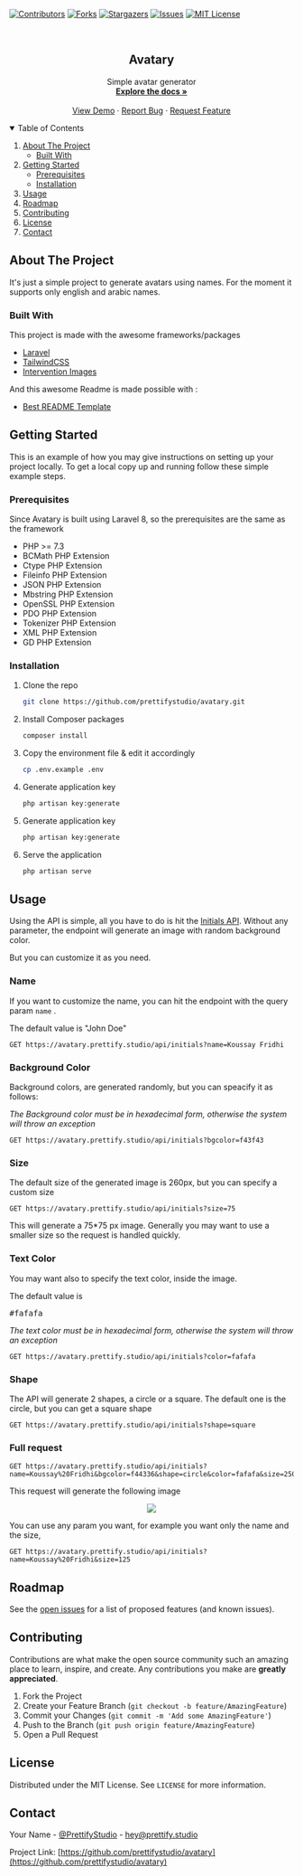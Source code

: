 <!--
*** Thanks for checking out the Best-README-Template. If you have a suggestion
*** that would make this better, please fork the repo and create a pull request
*** or simply open an issue with the tag "enhancement".
*** Thanks again! Now go create something AMAZING! :D
-->



<!-- PROJECT SHIELDS -->
<!--
*** I'm using markdown "reference style" links for readability.
*** Reference links are enclosed in brackets [ ] instead of parentheses ( ).
*** See the bottom of this document for the declaration of the reference variables
*** for contributors-url, forks-url, etc. This is an optional, concise syntax you may use.
*** https://www.markdownguide.org/basic-syntax/#reference-style-links
-->
[![Contributors][contributors-shield]][contributors-url]
[![Forks][forks-shield]][forks-url]
[![Stargazers][stars-shield]][stars-url]
[![Issues][issues-shield]][issues-url]
[![MIT License][license-shield]][license-url]



<!-- PROJECT LOGO -->
<br />
<p align="center">
  <h2 align="center">Avatary</h2>

  <p align="center">
    Simple avatar generator
    <br />
    <a href="https://github.com/prettifystudio/avatary"><strong>Explore the docs »</strong></a>
    <br />
    <br />
    <a href="https://avatary.prettify.studio/">View Demo</a>
    ·
    <a href="https://github.com/prettifystudio/avatary/issues">Report Bug</a>
    ·
    <a href="https://github.com/prettifystudio/avatary/issues">Request Feature</a>
  </p>
</p>



<!-- TABLE OF CONTENTS -->
<details open="open">
  <summary>Table of Contents</summary>
  <ol>
    <li>
      <a href="#about-the-project">About The Project</a>
      <ul>
        <li><a href="#built-with">Built With</a></li>
      </ul>
    </li>
    <li>
      <a href="#getting-started">Getting Started</a>
      <ul>
        <li><a href="#prerequisites">Prerequisites</a></li>
        <li><a href="#installation">Installation</a></li>
      </ul>
    </li>
    <li><a href="#usage">Usage</a></li>
    <li><a href="#roadmap">Roadmap</a></li>
    <li><a href="#contributing">Contributing</a></li>
    <li><a href="#license">License</a></li>
    <li><a href="#contact">Contact</a></li>
  </ol>
</details>



<!-- ABOUT THE PROJECT -->
## About The Project

It's just a simple project to generate avatars using names. For the moment it supports only english and arabic names.


### Built With

This project is made with the awesome frameworks/packages 
* [Laravel](https://laravel.com)
* [TailwindCSS](https://tailwindcss.com/)
* [Intervention Images](http://image.intervention.io/)

And this awesome Readme is made possible with :
* [Best README Template](https://github.com/othneildrew/Best-README-Template)



<!-- GETTING STARTED -->
## Getting Started

This is an example of how you may give instructions on setting up your project locally.
To get a local copy up and running follow these simple example steps.

### Prerequisites

Since Avatary is built using Laravel 8, so the prerequisites are the same as the framework

* PHP >= 7.3
* BCMath PHP Extension
* Ctype PHP Extension
* Fileinfo PHP Extension
* JSON PHP Extension
* Mbstring PHP Extension
* OpenSSL PHP Extension
* PDO PHP Extension
* Tokenizer PHP Extension
* XML PHP Extension
* GD PHP Extension



### Installation

1. Clone the repo
   ```sh
   git clone https://github.com/prettifystudio/avatary.git
   ```
2. Install Composer packages
   ```sh
   composer install
   ```
3. Copy the environment file & edit it accordingly
   ```sh
   cp .env.example .env
   ```

4. Generate application key
   ```sh
   php artisan key:generate
   ```

5. Generate application key
   ```sh
   php artisan key:generate
   ```
6. Serve the application
   ```sh
   php artisan serve
   ```





<!-- USAGE EXAMPLES -->
## Usage

Using the API is simple, all you have to do is hit the [Initials API](https://avatary.prettify.studio/api/initials).
Without any parameter, the endpoint will generate an image with random background color.

But you can customize it as you need.

### Name 
If you want to customize the name, you can hit the endpoint with the query param ```name``` .

The default value is "John Doe" 
```
GET https://avatary.prettify.studio/api/initials?name=Koussay Fridhi
```

### Background Color
Background colors, are generated randomly, but you can speacify it as follows:

_The Background color must be in hexadecimal form, otherwise the system will throw an exception_

```
GET https://avatary.prettify.studio/api/initials?bgcolor=f43f43
```

### Size
The default size of the generated image is 260px, but you can specify a custom size

```
GET https://avatary.prettify.studio/api/initials?size=75
```
This will generate a 75*75 px image. 
Generally you may want to use a smaller size so the request is handled quickly.


### Text Color
You may want also to specify the text color, inside the image.

The default value is <pre>#fafafa</pre> 


_The text color must be in hexadecimal form, otherwise the system will throw an exception_


```
GET https://avatary.prettify.studio/api/initials?color=fafafa
```

### Shape
The API will generate 2 shapes, a circle or a square. The default one is the circle, but you can get a square shape
```
GET https://avatary.prettify.studio/api/initials?shape=square
```

### Full request 

```
GET https://avatary.prettify.studio/api/initials?name=Koussay%20Fridhi&bgcolor=f44336&shape=circle&color=fafafa&size=250
```
This request will generate the following image

<section align="center">
    <img src="https://avatary.prettify.studio/api/initials?name=Koussay%20Fridhi&bgcolor=f44336&shape=circle&color=fafafa&size=120">
</section>

You can use any param you want, for example you want only the name and the size,

```
GET https://avatary.prettify.studio/api/initials?name=Koussay%20Fridhi&size=125
```


<!-- ROADMAP -->
## Roadmap

See the [open issues](https://github.com/prettifystudio/avatary/issues) for a list of proposed features (and known issues).



<!-- CONTRIBUTING -->
## Contributing

Contributions are what make the open source community such an amazing place to learn, inspire, and create. Any contributions you make are **greatly appreciated**.

1. Fork the Project
2. Create your Feature Branch (`git checkout -b feature/AmazingFeature`)
3. Commit your Changes (`git commit -m 'Add some AmazingFeature'`)
4. Push to the Branch (`git push origin feature/AmazingFeature`)
5. Open a Pull Request



<!-- LICENSE -->
## License

Distributed under the MIT License. See `LICENSE` for more information.



<!-- CONTACT -->
## Contact

Your Name - [@PrettifyStudio](https://twitter.com/prettifystudio) - hey@prettify.studio

Project Link: [https://github.com/prettifystudio/avatary](https://github.com/prettifystudio/avatary)









<!-- MARKDOWN LINKS & IMAGES -->
<!-- https://www.markdownguide.org/basic-syntax/#reference-style-links -->
[contributors-shield]: https://img.shields.io/github/contributors/prettifystudio/avatary.svg?style=for-the-badge
[contributors-url]: https://github.com/prettifystudio/avatary/graphs/contributors
[forks-shield]: https://img.shields.io/github/forks/prettifystudio/avatary.svg?style=for-the-badge
[forks-url]: https://github.com/prettifystudio/avatary/network/members
[stars-shield]: https://img.shields.io/github/stars/prettifystudio/avatary.svg?style=for-the-badge
[stars-url]: https://github.com/prettifystudio/avatary/stargazers
[issues-shield]: https://img.shields.io/github/issues/prettifystudio/avatary.svg?style=for-the-badge
[issues-url]: https://github.com/prettifystudio/avatary/issues
[license-shield]: https://img.shields.io/github/license/prettifystudio/avatary.svg?style=for-the-badge
[license-url]: https://github.com/prettifystudio/avatary/blob/master/LICENSE.txt
[linkedin-shield]: https://img.shields.io/badge/-LinkedIn-black.svg?style=for-the-badge&logo=linkedin&colorB=555
[linkedin-url]: https://linkedin.com/in/othneildrew
[product-screenshot]: images/screenshot.png
